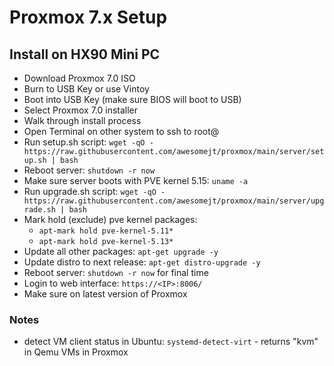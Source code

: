 # Proxmox 7.x Setup

## Install on HX90 Mini PC

* Download Proxmox 7.0 ISO
* Burn to USB Key or use Vintoy
* Boot into USB Key (make sure BIOS will boot to USB)
* Select Proxmox 7.0 installer
* Walk through install process
* Open Terminal on other system to ssh to root@<IP>
* Run setup.sh script: `wget -qO - https://raw.githubusercontent.com/awesomejt/proxmox/main/server/setup.sh | bash` 
* Reboot server: `shutdown -r now`
* Make sure server boots with PVE kernel 5.15: `uname -a`
* Run upgrade.sh script: `wget -qO - https://raw.githubusercontent.com/awesomejt/proxmox/main/server/upgrade.sh | bash`
* Mark hold (exclude) pve kernel packages: 
  * `apt-mark hold pve-kernel-5.11*`
  * `apt-mark hold pve-kernel-5.13*`
* Update all other packages: `apt-get upgrade -y`
* Update distro to next release: `apt-get distro-upgrade -y`
* Reboot server: `shutdown -r now` for final time
* Login to web interface: `https://<IP>:8006/`
* Make sure on latest version of Proxmox

### Notes

* detect VM client status in Ubuntu: `systemd-detect-virt`  -  returns "kvm" in Qemu VMs in Proxmox